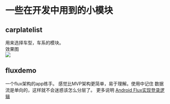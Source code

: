 # 一些在开发中用到的小模块

## carplatelist 
用来选择车型，车系的模块。<br/>
效果图<br/>
![](http://oducsmjjj.bkt.clouddn.com/carplatelist.gif)

## fluxdemo
一个flux架构的app练手。
感觉比MVP架构更简单，易于理解。使用中记住 数据流是单向的，这样就不会迷惑该怎么分层了。
更多说明 [Android Flux实现登录逻辑](http://blog.dawndew.me/post/Android-Flux%E6%A8%A1%E5%BC%8F%E5%AE%9E%E7%8E%B0%E7%99%BB%E5%BD%95%E9%80%BB%E8%BE%91)
